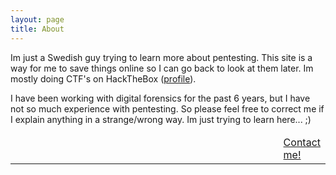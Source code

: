 ```yaml
---
layout: page
title: About
---
```


Im just a Swedish guy trying to learn more about pentesting.
This site is a way for me to save things online so I can go back to look at them later. Im mostly doing CTF's on HackTheBox (<a href="https://www.hackthebox.eu/profile/44591">profile</a>).

I have been working with digital forensics for the past 6 years, but I have not so much experience with pentesting. So please feel free to correct me if I explain anything in a strange/wrong way. 
Im just trying to learn here... ;)

<table>
<colgroup>
<col width="30%" />
<col width="70%" />
</colgroup>
<thead>
<tr class="header">
</tr>
</thead>
<tbody>
<tr>
<td markdown="span"><script src="https://www.hackthebox.eu/badge/44591"></script></td>
<td markdown="span"><script src="https://tryhackme.com/badge/106966"></script></td>
<td markdown="span"><a href="mailto:datahackare@disroot.org">Contact me!</a></td>
</tr>
<tr>
</td>
</tr>
</tbody>
</table>
